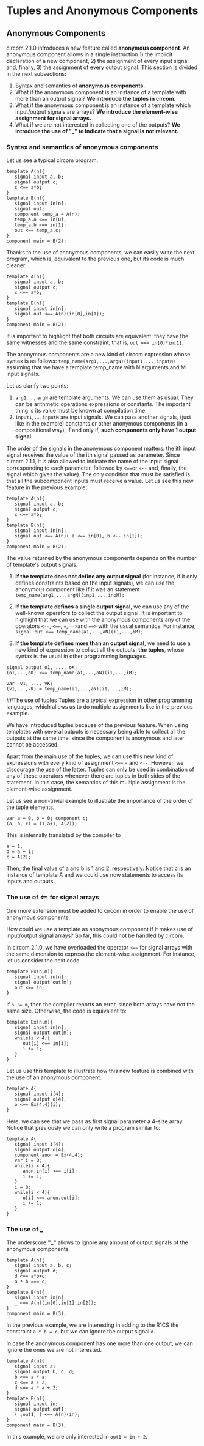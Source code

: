 # Tuples and Anonymous Components

## Anonymous Components

circom 2.1.0 introduces a new feature called __anonymous component__. An anonymous component allows in a single instruction 1) the implicit declaration of a new component, 2) the assignment of every input signal and, finally,  3) the assignment of every output signal. 
This section is divided in the next subsections:
1. Syntax and semantics of __anonymous components__.
2. What if the anonymous component is an instance of a template with more than an output signal?
   __We introduce the tuples in circom.__
3. What if the anonymous component is an instance of a template which input/output signals are arrays?
   __We introduce the element-wise assignment for signal arrays.__
4. What if we are not interested in collecting one of the outputs?
__We introduce the use of "_" to indicate that a signal is not relevant.__


### Syntax and semantics of anonymous components
Let us see a typical circom program. 
```text
template A(n){
   signal input a, b;
   signal output c;
   c <== a*b;
}
template B(n){
   signal input in[n];
   signal out;
   component temp_a = A(n);
   temp_a.a <== in[0]; 
   temp_a.b <== in[1];
   out <== temp_a.c;
}
component main = B(2);
```
Thanks to the use of anonymous components, we can easily write the next program, which is, equivalent to the previous one, but its code is much cleaner.

```text
template A(n){
   signal input a, b;
   signal output c;
   c <== a*b;
}
template B(n){
   signal input in[n];
   signal out <== A(n)(in[0],in[1]);
}
component main = B(2);
```

It is important to highlight that both circuits are equivalent: they have the same witnesses and the same constraint, that is, `out === in[0]*in[1]`.

The anonymous components are a new kind of circom expression whose syntax is as follows: ```temp_name(arg1,...,argN)(input1,...,inputM)``` 
assuming that we have a template temp_name with N arguments and M input signals. 

Let us clarify two points:
1. `arg1`, ..., `argN` are template arguments. We can use them as usual. They can be arithmetic operations expressions or constants. The important thing is its value must be known at compilation time. 
2. `input1`, ..., `inputM` are input signals. We can pass another signals, (just like in the example) constants or other anonymous components (in a compositional way), if and only if, __such components only have 1 output signal__.

The order of the signals in the anonymous component matters: the ith input signal receives the value of the ith signal passed as parameter. Since circom 2.1.1, it is also allowed to indicate the name of the input signal corresponding to each parameter, followed by `<==`or `<--` and, finally, the signal which gives the value). The only condition that must be satisfied is that all the subcomponent inputs must receive a value. Let us see this new feature in the previous example:

```text
template A(n){
   signal input a, b;
   signal output c;
   c <== a*b;
}
template B(n){
   signal input in[n];
   signal out <== A(n)( a <== in[0], b <-- in[1]);
}
component main = B(2);
```

The value returned by the anonymous components depends on the number of template's output signals.

1. __If the template does not define any output signal__ (for instance, if it only defines constraints based on the input signals),  we can use the anonymous component like if it was an statement 
   `temp_name(arg1,...,argN)(inp1,...,inpM);`

2. __If the template defines a single output signal__, we can use any of the well-known operators to collect the output signal. It is important to highlight that we can use with the anonymous components any of the operators `<--`, `<==`, `=`, `-->`and `==>` with the usual semantics. For instance,
`signal out <== temp_name(a1,...,aN)(i1,...,iM);`

1. __If the template defines more than an output signal__, we need to use a new kind of expression to collect all the outputs: __the tuples__, whose syntax is the usual in other programming languages.

```
signal output o1, ..., oK;
(o1,...,oK) <== temp_name(a1,...,aN)(i1,...,iM);
```

```
var  v1, ..., vK;
(v1,...,vK) = temp_name(a1,...,aN)(i1,...,iM);
```

##The use of tuples
Tuples are a typical expression in other programming languages, which allows us to do multiple assignments like in the previous example.

We have introduced tuples because of the previous feature. When using templates with several outputs is necessary being able to collect all the outputs at the same time, since the component is anonymous and later cannot be accessed.

Apart from the main use of the tuples, we can use this new kind of expressions with every kind of assignment  `<==`,`=` and `<--`. However, we discourage the use of the latter. Tuples can only be used in combination of any of these operators whenever there are tuples in both sides of the statement. In this case, the semantics of this multiple assignment is the element-wise assignment. 

Let us see a non-trivial example to illustrate the importance of the order of the tuple elements.

```
var a = 0, b = 0; component c;
(a, b, c) = (1,a+1, A(2));
```

This is internally translated by the compiler to
```
a = 1; 
b = a + 1; 
c = A(2);
```
Then, the final value of a and b is 1 and 2, respectively. Notice that c is an instance of template A and we could use now statements to access its inputs and outputs.

### The use of <== for signal arrays
One more extension must be added to circom in order to enable the use of anonymous components. 

How could we use a template as anonymous component if it makes use of input/output signal arrays? So far, this could not be handled by circom. 

In circom 2.1.0, we have overloaded the operator `<==` for signal arrays with the same dimension to express the element-wise assignment. For instance, let us consider the next code.

```
template Ex(n,m){ 
   signal input in[n];
   signal output out[m];
   out <== in;
}
```

If `n != m`, then the compiler reports an error, since both arrays have not the same size. Otherwise, the code is equivalent to:

```
template Ex(n,m){ 
   signal input in[n];
   signal output out[m];
   while(i < 4){ 
      out[i] <== in[i];
      i += 1;
   }
}
```

Let us use this template to illustrate how this new feature is combined with the use of an anonymous component. 

```
template A{
   signal input i[4];
   signal output o[4];
   o <== Ex(4,4)(i);
}
```
Here, we can see that we pass as first signal parameter a 4-size array. Notice that previously we can only write a program similar to:

```
template A{
   signal input i[4];
   signal output o[4];
   component anon = Ex(4,4);
   var i = 0;
   while(i < 4){ 
      anon.in[i] <== i[i];
      i += 1;
   }
   i = 0;
   while(i < 4){
      o[i] <== anon.out[i];
      i += 1;
   }
}
```

### The use of _

The underscore __"_"__ allows to ignore any amount of output signals of the anonymous components. 

```text
template A(n){
   signal input a, b, c;
   signal output d;
   d <== a*b+c;
   a * b === c;
}
template B(n){
   signal input in[n];
   _ <== A(n)(in[0],in[1],in[2]);
}
component main = B(3);
```

In the previous example, we are interesting in adding to the R1CS the constraint  `a * b = c`, but we can ignore the output signal `d`. 

In case the anonymous component has one more than one output, we can ignore the ones we are not interested. 

```text
template A(n){
   signal input a;
   signal output b, c, d;
   b <== a * a;
   c <== a + 2;
   d <== a * a + 2;
}
template B(n){
   signal input in;
   signal output out1;
   (_,out1,_) <== A(n)(in);
}
component main = B(3);
```

In this example, we are only interested in `out1 = in + 2`.

